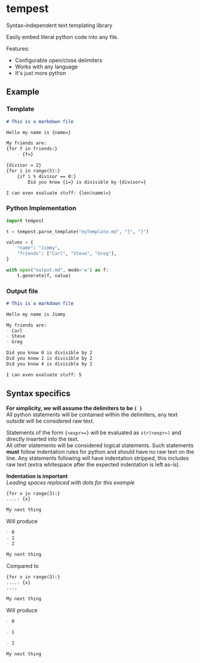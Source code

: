 # tempest
Syntax-independent text templating library

Easily embed literal python code into any file.

Features:
- Configurable open/close delimiters
- Works with any language
- It's just more python

## Example

### Template
```md
# This is a markdown file

Hello my name is {name=}

My friends are:
{for f in friends:}
    - {f=}

{divisor = 2}
{for i in range(5):}
    {if i % divisor == 0:}
        Did you know {i=} is divisible by {divisor=}

I can even evaluate stuff: {len(name)=}
```

### Python Implementation
```py
import tempest

t = tempest.parse_template("myTemplate.md", "{", "}")

values = {
    "name": "Jimmy",
    "friends": ["Carl", "Steve", "Greg"],
}

with open("output.md", mode='w') as f:
    t.generate(f, value)
```

### Output file
```md
# This is a markdown file

Hello my name is Jimmy

My friends are:
- Carl
- Steve
- Greg

Did you know 0 is divisible by 2
Did you know 2 is divisible by 2
Did you know 4 is divisible by 2

I can even evaluate stuff: 5
```

## Syntax specifics

**For simplicity, we will assume the delimiters to be `{ }`**  
All python statements will be contained within the delimiters, 
any text outside will be considered raw text.

Statements of the form `{<expr>=}` will be evaluated as `str(<expr>)` and directly inserted into the text.  
All other statements will be considered logical statements. Such statements **must** follow indentation rules for python and should have no raw text on the line. Any statements following will have indentation stripped, this includes raw text (extra whitespace after the expected indentation is left as-is).

**Indentation is important**  
*Leading spaces replaced with dots for this example*

```md
{for x in range(3):}
....- {x}

My next thing
```
Will produce
```md
- 0
- 1
- 2

My next thing
```

Compared to
```md
{for x in range(3):}
....- {x}
....

My next thing
```
Will produce
```md
- 0

- 1

- 2

My next thing
```


